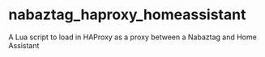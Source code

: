 # nabaztag_haproxy_homeassistant
A Lua script to load in HAProxy as a proxy between a Nabaztag and Home Assistant
